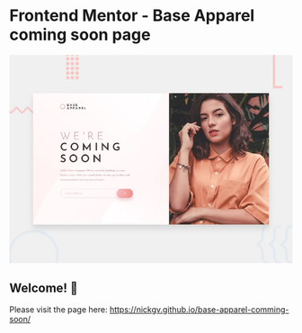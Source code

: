 # Frontend Mentor - Base Apparel coming soon page

![Design preview for the Base Apparel coming soon page coding challenge](./design/desktop-preview.jpg)

## Welcome! 👋

Please visit the page here: https://nickgv.github.io/base-apparel-comming-soon/
